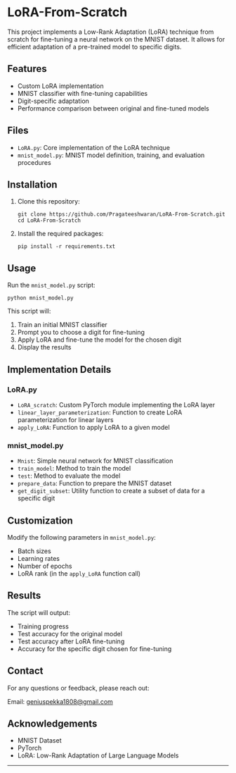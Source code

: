 # LoRA-From-Scratch

This project implements a Low-Rank Adaptation (LoRA) technique from scratch for fine-tuning a neural network on the MNIST dataset. It allows for efficient adaptation of a pre-trained model to specific digits.

## Features

- Custom LoRA implementation
- MNIST classifier with fine-tuning capabilities
- Digit-specific adaptation
- Performance comparison between original and fine-tuned models

## Files

- `LoRA.py`: Core implementation of the LoRA technique
- `mnist_model.py`: MNIST model definition, training, and evaluation procedures

## Installation

1. Clone this repository:
   ```
   git clone https://github.com/Pragateeshwaran/LoRA-From-Scratch.git
   cd LoRA-From-Scratch
   ```

2. Install the required packages:
   ```
   pip install -r requirements.txt
   ```

## Usage

Run the `mnist_model.py` script:

```
python mnist_model.py
```

This script will:
1. Train an initial MNIST classifier
2. Prompt you to choose a digit for fine-tuning
3. Apply LoRA and fine-tune the model for the chosen digit
4. Display the results

## Implementation Details

### LoRA.py

- `LoRA_scratch`: Custom PyTorch module implementing the LoRA layer
- `linear_layer_parameterization`: Function to create LoRA parameterization for linear layers
- `apply_LoRA`: Function to apply LoRA to a given model

### mnist_model.py

- `Mnist`: Simple neural network for MNIST classification
- `train_model`: Method to train the model
- `test`: Method to evaluate the model
- `prepare_data`: Function to prepare the MNIST dataset
- `get_digit_subset`: Utility function to create a subset of data for a specific digit

## Customization

Modify the following parameters in `mnist_model.py`:
- Batch sizes
- Learning rates
- Number of epochs
- LoRA rank (in the `apply_LoRA` function call)

## Results

The script will output:
- Training progress
- Test accuracy for the original model
- Test accuracy after LoRA fine-tuning
- Accuracy for the specific digit chosen for fine-tuning

## Contact

For any questions or feedback, please reach out:

Email: geniuspekka1808@gmail.com

## Acknowledgements

- MNIST Dataset
- PyTorch
- LoRA: Low-Rank Adaptation of Large Language Models

---
 
